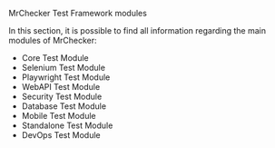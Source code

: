 MrChecker Test Framework modules

In this section, it is possible to find all information regarding the main modules of MrChecker:

* Core Test Module
* Selenium Test Module
* Playwright Test Module
* WebAPI Test Module
* Security Test Module
* Database Test Module
* Mobile Test Module
* Standalone Test Module
* DevOps Test Module

